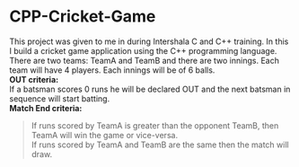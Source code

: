 # CPP-Cricket-Game
This project was given to me in during Intershala C and C++ training. In this I build a cricket game application using the C++ programming language.\
There are two teams: TeamA and TeamB and there are two innings. Each team will have 4 players. Each innings will be of 6 balls.\
**OUT criteria:**\
If a batsman scores 0 runs he will be declared OUT and the next batsman in sequence will start batting.\
**Match End criteria:**
> If runs scored by TeamA is greater than the opponent TeamB, then TeamA will win the game or vice-versa.\
> If runs scored by TeamA and TeamB are the same then the match will draw.
